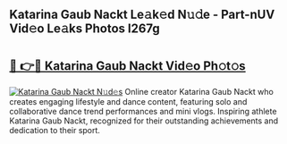 ## Katarina Gaub Nackt Le𝚊k𝚎d N𝚞𝚍e - Part-nUV Vid𝚎o Le𝚊ks Photos l267g

# <h2><a href="http://fb79b7x.evod.top/?m=Katarina+Gaub+Nackt">🔗 👉🔴 Katarina Gaub Nackt Vid𝚎o Ph𝚘t𝚘s</a></h2>

[![Katarina Gaub Nackt N𝚞d𝚎s](https://i.imgur.com/8V9OHl7.gif)](http://fb79b7x.evod.top/?m=Katarina+Gaub+Nackt)
Online creator Katarina Gaub Nackt who creates engaging lifestyle and dance content, featuring solo and collaborative dance trend performances and mini vlogs. Inspiring athlete Katarina Gaub Nackt, recognized for their outstanding achievements and dedication to their sport. 
